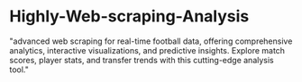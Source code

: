 # Highly-Web-scraping-Analysis
"advanced web scraping for real-time football data, offering comprehensive analytics, interactive visualizations, and predictive insights. Explore match scores, player stats, and transfer trends with this cutting-edge analysis tool."
